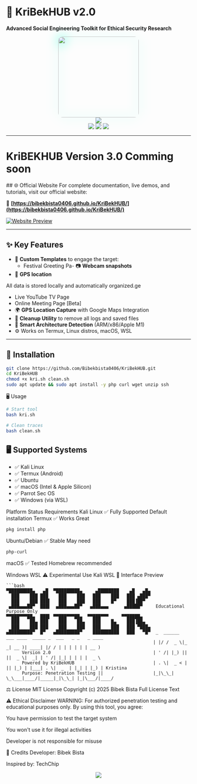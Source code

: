 # 🔮 KriBekHUB v2.0  
**Advanced Social Engineering Toolkit for Ethical Security Research**  

<p align="center">
  <a href="https://bibekbista0406.github.io/KriBekHUB/" target="_blank">
    <img src="https://raw.githubusercontent.com/Bibekbista0406/KriBekHUB/main/assets/logo.png" width="220" style="border-radius:12px;filter:drop-shadow(0 0 15px #00ffcc)">
  </a>
  <br>
  <a href="https://bibekbista0406.github.io/KriBekHUB/" target="_blank">
    <img src="https://img.shields.io/badge/OFFICIAL_WEBSITE-00ffcc?style=for-the-badge&logo=vercel&logoColor=white">
  </a>
  <br>
  <img src="https://img.shields.io/github/stars/Bibekbista0406/KriBekHUB?style=for-the-badge&color=00ffcc&label=STARS&logo=github">
  <img src="https://img.shields.io/github/license/Bibekbista0406/KriBekHUB?style=for-the-badge&color=00ffcc&label=LICENSE">
  <img src="https://img.shields.io/badge/Version-2.0-00ffcc?style=for-the-badge&logo=git">
</p>

---
<h1> KriBEKHUB Version 3.0 Comming soon</h1>
## 🌐 Official Website
For complete documentation, live demos, and tutorials, visit our official website:  

🔗 **[https://bibekbista0406.github.io/KriBekHUB/](https://bibekbista0406.github.io/KriBekHUB/)**  

[![Website Preview](https://img.shields.io/badge/WEBSITE_PREVIEW-00ffcc?style=for-the-badge)](https://bibekbista0406.github.io/KriBekHUB/)

---
## ✨ Key Features

- 🎉 **Custom Templates** to engage the target:
  - Festival Greeting Pa- 📷 **Webcam snapshots**
- 📍 **GPS location**

All data is stored locally and automatically organized.ge
  - Live YouTube TV Page
  - Online Meeting Page [Beta]
- 🌍 **GPS Location Capture** with Google Maps Integration
- 🧼 **Cleanup Utility** to remove all logs and saved files
- 🧠 **Smart Architecture Detection** (ARM/x86/Apple M1)
- ⚙️ Works on Termux, Linux distros, macOS, WSL

---

## 🚀 Installation

```bash
git clone https://github.com/Bibekbista0406/KriBekHUB.git
cd KriBekHUB
chmod +x kri.sh clean.sh
sudo apt update && sudo apt install -y php curl wget unzip ssh
```
🖥️ Usage
```bash
# Start tool
bash kri.sh
```
```bash
# Clean traces
bash clean.sh
```
## 🖥️ Supported Systems

- ✅ Kali Linux
- ✅ Termux (Android)
- ✅ Ubuntu
- ✅ macOS (Intel & Apple Silicon)
- ✅ Parrot Sec OS
- ✅ Windows (via WSL)


Platform	Status	Requirements
Kali Linux	✅ Fully Supported	Default installation
Termux	✅ Works Great
```bash
pkg install php
```
Ubuntu/Debian	✅ Stable	May need 
```bash
php-curl
```
macOS	✅ Tested	Homebrew recommended

Windows WSL	⚠️ Experimental	Use Kali WSL
🎨 Interface Preview
```
```bash
▀█████████▄   ▄█  ▀█████████▄     ▄████████    ▄█   ▄█▄
  ███    ███ ███    ███    ███   ███    ███   ███ ▄███▀
  ███    ███ ███▌   ███    ███   ███    █▀    ███▐██▀
 ▄███▄▄▄██▀  ███▌  ▄███▄▄▄██▀   ▄███▄▄▄      ▄█████▀     Educational Purpose Only
▀▀███▀▀▀██▄  ███▌ ▀▀███▀▀▀██▄  ▀▀███▀▀▀     ▀▀█████▄
  ███    ██▄ ███    ███    ██▄   ███    █▄    ███▐██▄
  ███    ███ ███    ███    ███   ███    ███   ███ ▀███▄
▄█████████▀  █▀   ▄█████████▀    ██████████   ███   ▀█▀  _  ______  ___ ____  _____ _  ___   _ _   _ ____
                                                        | |/ /  _ \|_ _| __ )| ____| |/ / | | | | | | __ )
      Version 2.0                                       | ' /| |_) || ||  _ \|  _| | ' /| |_| | | | |  _ \
      Powered by KriBekHUB                              | . \|  _ < | || |_) | |___| . \|  _  | |_| | |_) | Kristina
      Purpose: Penetration Testing ||                   |_|\_\_| \_\___|____/|_____|_|\_\_| |_|\___/|____/
```

⚖️ License
MIT License
Copyright (c) 2025 Bibek Bista
Full License Text

⚠️ Ethical Disclaimer
WARNING: For authorized penetration testing and educational purposes only.
By using this tool, you agree:

You have permission to test the target system

You won't use it for illegal activities

Developer is not responsible for misuse

🌟 Credits
Developer: Bibek Bista

Inspired by: TechChip

<p align="center"> <a href="https://github.com/Bibekbista0406/KriBekHUB"> <img src="https://img.shields.io/badge/Explore_KriBekHUB-00ffcc?style=for-the-badge&logo=github"> </a> </p>
